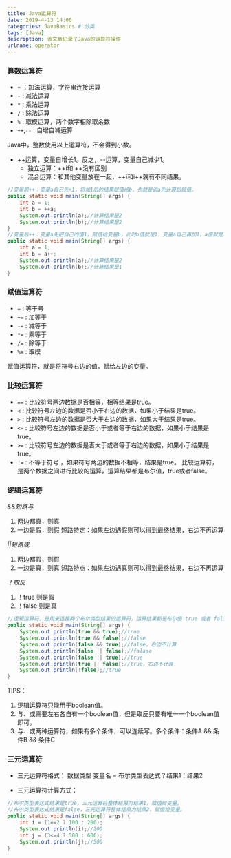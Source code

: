```yaml
---
title: Java运算符
date: 2019-4-13 14:00
categories: JavaBasics # 分类
tags: [Java]
description: 该文章记录了Java的运算符操作
urlname: operator
---
```


### 算数运算符

* `+` ：加法运算，字符串连接运算
* `-` : 减法运算
* `*` : 乘法运算
* `/` : 除法运算
* `%` : 取模运算，两个数字相除取余数
* `++`,`--` : 自增自减运算


<!--more-->

Java中，整数使用以上运算符，不会得到小数。
- ++运算，变量自增长1。反之，--运算，变量自己减少1。
    - 独立运算：++i和i++没有区别
    - 混合运算：和其他变量放在一起，++i和i++就有不同结果。

```java
//变量前++：变量a自己先+1，将加1后的结果赋值给b，也就是说a先计算后赋值。
public static void main(String[] args) {
    int a = 1;
    int b = ++a;
    System.out.println(a);//计算结果是2
    System.out.println(b);//计算结果是2
}
//变量后++：变量a先把自己的值1，赋值给变量b，此时b值就是1，变量a自己再加1，a值就是2。先赋值后计算。
public static void main(String[] args) {
    int a = 1;
    int b = a++;
    System.out.println(a);//计算结果是2
    System.out.println(b);//计算结果是1
}
```

### 赋值运算符


* `=`  : 等于号
* `+=` : 加等于
* `-=` : 减等于
* `*=` : 乘等于
* `/=` : 除等于
* `%=` : 取模

赋值运算符，就是将符号右边的值，赋给左边的变量。


### 比较运算符


* `==` : 比较符号两边数据是否相等，相等结果是true。
* `<` : 比较符号左边的数据是否小于右边的数据，如果小于结果是true。
* `>` : 比较符号左边的数据是否大于右边的数据，如果大于结果是true。
* `<=` : 比较符号左边的数据是否小于或者等于右边的数据，如果小于结果是true。
* `>=` : 比较符号左边的数据是否大于或者等于右边的数据，如果小于结果是true。
* `!=` : 不等于符号 ，如果符号两边的数据不相等，结果是true。
比较运算符，是两个数据之间进行比较的运算，运算结果都是布尔值，true或者false。

### 逻辑运算符
*&&短路与*
1. 两边都真，则真
2. 一边是假，则假
短路特定：如果左边遇假则可以得到最终结果，右边不再运算

*||短路或*
1. 两边都假，则假
2. 一边是真，则真
短路特点：如果左边遇真则可以得到最终结果，右边不再运算

*！取反*
1. ！true 则是假
2. ！false 则是真
```java
//逻辑运算符，是用来连接两个布尔类型结果的运算符，运算结果都是布尔值 true 或者 false
public static void main(String[] args) {
    System.out.println(true && true);//true
    System.out.println(true && false);//false
    System.out.println(false && true);//false，右边不计算
    System.out.println(false || false);//falase
    System.out.println(false || true);//true
    System.out.println(true || false);//true，右边不计算
    System.out.println(!false);//true
}
```

TIPS：
1. 逻辑运算符只能用于boolean值。
2. 与、或需要左右各自有一个boolean值，但是取反只要有唯一一个boolean值即可。
3. 与、或两种运算符，如果有多个条件，可以连续写。多个条件：条件A && 条件B && 条件C


### 三元运算符
- 三元运算符格式：
数据类型 变量名 = 布尔类型表达式？结果1：结果2

- 三元运算符计算方式：

```java
//布尔类型表达式结果是true，三元运算符整体结果为结果1，赋值给变量。
//布尔类型表达式结果是false，三元运算符整体结果为结果2，赋值给变量。
public static void main(String[] args) {
    int i = (1==2 ? 100 : 200);
    System.out.println(i);//200
    int j = (3<=4 ? 500 : 600);
    System.out.println(j);//500
}
```

